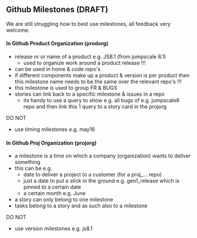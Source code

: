 ## Github Milestones (DRAFT)

We are still struggling how to best use milestones, all feedback very welcome.

#### In Github Product Organization (prodorg)

- release nr or name of a product e.g. JS8.1  (from jumpscale 8.1)
  - used to organize work around a product release !!! 
- can be used in home & code repo's
- if different components make up a product & version is per product then this milestone name needs to be the same over the relevant repo's !!!
- this milestone is used to group FR & BUGS
- stories can link back to a specific milestone & issues in a repo
  - its handy to use a query to show e.g. all bugs of e.g. jumpscale8 repo and then link this 1 query to a story card in the projorg

DO NOT
- use timing milestones e.g. may16

#### In Github Proj Organization (projorg)

- a milestone is a time on which a company (organization) wants to deliver something 
- this can be e.g.
  - date to deliver a project to a customer (for a proj_... repo)
  - just a date to put a stick in the ground e.g. gen1_release which is pinned to a certain date
  - a certain month e.g. June
- a story can only belong to one milestone
- tasks belong to a story and as such also to a milestone

DO NOT
- use version milestones e.g. js8.1


